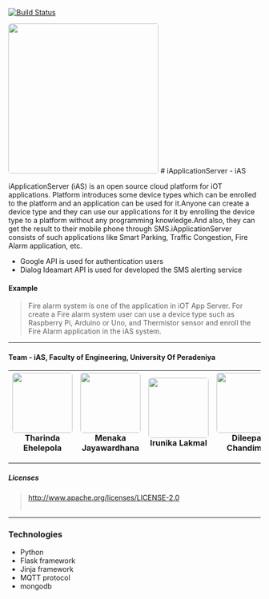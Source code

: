 [![Build Status](https://travis-ci.org/menaka121/team---iAS.svg?branch=master)](https://travis-ci.org/menaka121/team---iAS)

<img style="border-radius:5px;margin-left:auto;margin-right:auto" src="https://raw.githubusercontent.com/CodeLankaHack/team---iAS/master/iAS/static/images/logoiAS.png" width="300px">
# iApplicationServer - iAS



iApplicationServer (iAS) is an open source cloud platform for iOT applications. Platform introduces some device types which can be enrolled to the platform and an application can be used for it.Anyone can create a device type and they can use our applications for it by enrolling the device type to a platform without any programming knowledge.And also, they can get the result to their mobile phone through SMS.iApplicationServer consists of such applications like Smart Parking, Traffic Congestion, Fire Alarm application, etc.

* Google API is used for authentication users
* Dialog Ideamart API is used for developed the SMS alerting service


#### Example
>Fire alarm system is one of the
application in iOT App Server. For create a Fire alarm system
user can use a device type such as Raspberry Pi, Arduino or Uno, and Thermistor sensor and enroll the Fire Alarm application in the iAS system. 

<hr>

#### Team - iAS, Faculty of Engineering, University Of Peradeniya 
<img style="border-radius:5px" src="https://avatars2.githubusercontent.com/u/9385170?v=3&s=460" width="120px"><br>Tharinda Ehelepola | <img style="border-radius:5px" src="https://avatars0.githubusercontent.com/u/10165411?v=3&s=460" width="120px"><br>Menaka Jayawardhana  | <img style="border-radius:5px" src="https://avatars1.githubusercontent.com/u/9251082?v=3&s=460" width="120px"><br>Irunika Lakmal  | <img style="border-radius:5px" src="https://avatars2.githubusercontent.com/u/9445375?v=3&s=460" width="120px"><br>Dileepa Chandima 
------------ | ------------- | ------------ | -------------

<hr>

##### Licenses

> http://www.apache.org/licenses/LICENSE-2.0<br><br>
<hr>

### Technologies

* Python
* Flask framework
* Jinja framework
* MQTT protocol
* mongodb 
